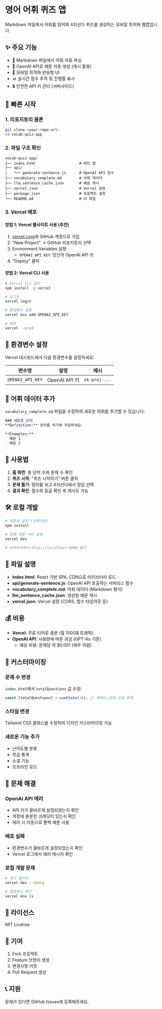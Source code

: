 # 영어 어휘 퀴즈 앱

Markdown 파일에서 어휘를 읽어와 4지선다 퀴즈를 생성하는 모바일 최적화 웹앱입니다.

## ✨ 주요 기능

- 📖 Markdown 파일에서 어휘 자동 파싱
- 🤖 OpenAI API로 예문 자동 생성 (캐시 활용)
- 📱 모바일 최적화 반응형 UI
- 📊 실시간 점수 추적 및 진행률 표시
- 🔒 안전한 API 키 관리 (서버사이드)

## 🚀 빠른 시작

### 1. 리포지토리 클론
```bash
git clone <your-repo-url>
cd vocab-quiz-app
```

### 2. 파일 구조 확인
```
vocab-quiz-app/
├── index.html                    # 메인 앱
├── api/
│   └── generate-sentence.js      # OpenAI API 함수
├── vocabulary_complete.md        # 어휘 데이터
├── llm_sentence_cache.json       # 예문 캐시
├── vercel.json                   # Vercel 설정
├── package.json                  # 프로젝트 설정
└── README.md                     # 이 파일
```

### 3. Vercel 배포

#### 방법 1: Vercel 웹사이트 사용 (추천)
1. [vercel.com](https://vercel.com)에 GitHub 계정으로 가입
2. "New Project" → GitHub 리포지토리 선택
3. Environment Variables 설정:
   - `OPENAI_API_KEY`: 당신의 OpenAI API 키
4. "Deploy" 클릭

#### 방법 2: Vercel CLI 사용
```bash
# Vercel CLI 설치
npm install -g vercel

# 로그인
vercel login

# 환경변수 설정
vercel env add OPENAI_API_KEY

# 배포
vercel --prod
```

## 🔑 환경변수 설정

Vercel 대시보드에서 다음 환경변수를 설정하세요:

| 변수명 | 설명 | 예시 |
|--------|------|------|
| `OPENAI_API_KEY` | OpenAI API 키 | `sk-proj-...` |

## 📝 어휘 데이터 추가

`vocabulary_complete.md` 파일을 수정하여 새로운 어휘를 추가할 수 있습니다:

```markdown
### 새로운 단어
**Definition:** 정의를 여기에 작성하세요.

**Examples:**
- 예문 1
- 예문 2
```

## 🎯 사용법

1. **홈 화면**: 총 단어 수와 문제 수 확인
2. **퀴즈 시작**: "퀴즈 시작하기" 버튼 클릭
3. **문제 풀기**: 정의를 보고 4지선다에서 정답 선택
4. **결과 확인**: 점수와 등급 확인 후 재시도 가능

## 🛠 로컬 개발

```bash
# 의존성 설치 (선택사항)
npm install

# 로컬 개발 서버 실행
vercel dev

# 브라우저에서 http://localhost:3000 열기
```

## 📁 파일 설명

- **index.html**: React 기반 SPA, CDN으로 라이브러리 로드
- **api/generate-sentence.js**: OpenAI API 호출하는 서버리스 함수
- **vocabulary_complete.md**: 어휘 데이터 (Markdown 형식)
- **llm_sentence_cache.json**: 생성된 예문 캐시
- **vercel.json**: Vercel 설정 (CORS, 함수 타임아웃 등)

## 💰 비용

- **Vercel**: 무료 티어로 충분 (월 100GB 트래픽)
- **OpenAI API**: 사용량에 따른 과금 (GPT-4o 기준)
  - 예상 비용: 문제당 약 $0.001 (매우 저렴)

## 🔧 커스터마이징

### 문제 수 변경
`index.html`에서 `totalQuestions` 값 수정:
```javascript
const [totalQuestions] = useState(10); // 원하는 문제 수로 변경
```

### 스타일 변경
Tailwind CSS 클래스를 수정하여 디자인 커스터마이징 가능

### 새로운 기능 추가
- 난이도별 분류
- 학습 통계
- 소셜 기능
- 오프라인 모드

## 🐛 문제 해결

### OpenAI API 에러
- API 키가 올바르게 설정되었는지 확인
- 계정에 충분한 크레딧이 있는지 확인
- 에러 시 자동으로 폴백 예문 사용

### 배포 실패
- 환경변수가 올바르게 설정되었는지 확인
- Vercel 로그에서 에러 메시지 확인

### 로컬 개발 문제
```bash
# 캐시 클리어
vercel dev --debug

# 환경변수 확인
vercel env ls
```

## 📄 라이선스

MIT License

## 🤝 기여

1. Fork 프로젝트
2. Feature 브랜치 생성
3. 변경사항 커밋
4. Pull Request 생성

## 📞 지원

문제가 있다면 GitHub Issues에 등록해주세요.